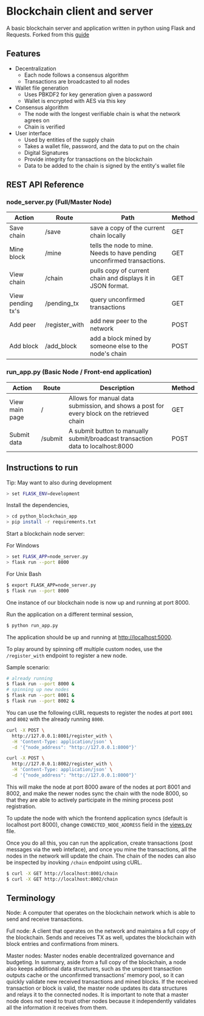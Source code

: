 # Blockchain client and server

A basic blockchain server and application written in python using Flask and Requests. Forked from this [guide](https://www.ibm.com/developerworks/cloud/library/cl-develop-blockchain-app-in-python/index.html)

## Features
* Decentralization
  * Each node follows a consensus algorithm
  * Transactions are broadcasted to all nodes
* Wallet file generation
  * Uses PBKDF2 for key generation given a password
  * Wallet is encrypted with AES via this key
* Consensus algorithm
  * The node with the longest verifiable chain is what the network agrees on
  * Chain is verified
* User interface
  * Used by entities of the supply chain
  * Takes a wallet file, password, and the data to put on the chain
  * Digital Signatures
  * Provide integrity for transactions on the blockchain
  * Data to be added to the chain is signed by the entity's wallet file
  

## REST API Reference

### node_server.py (Full/Master Node)

| Action | Route | Path | Method
| --------- | --- | --- | --- |
| Save chain | /save | save a copy of the current chain locally | GET
| Mine block | /mine | tells the node to mine.  Needs to have pending unconfirmed transactions. | GET
| View chain | /chain | pulls copy of current chain and displays it in JSON format. | GET
| View pending tx's | /pending_tx | query unconfirmed transactions | GET
| Add peer | /register_with | add new peer to the network | POST
| Add block | /add_block | add a block mined by someone else to the node's chain | POST


### run_app.py (Basic Node / Front-end application)

| Action | Route | Description | Method
| --------- | --- | --- | --- |
| View main page | / | Allows for manual data submission, and shows a post for every block on the retrieved chain | GET
| Submit data | /submit | A submit button to manually submit/broadcast transaction data to localhost:8000 | POST

## Instructions to run

Tip:  May want to also during development
```sh
> set FLASK_ENV=development
```

Install the dependencies,

```sh
> cd python_blockchain_app
> pip install -r requirements.txt
```

Start a blockchain node server:

For Windows
```sh
> set FLASK_APP=node_server.py
> flask run --port 8000
```

For Unix Bash
```sh
$ export FLASK_APP=node_server.py
$ flask run --port 8000
```

One instance of our blockchain node is now up and running at port 8000.


Run the application on a different terminal session,

```sh
$ python run_app.py
```

The application should be up and running at [http://localhost:5000](http://localhost:5000).



To play around by spinning off multiple custom nodes, use the `/register_with` endpoint to register a new node. 

Sample scenario:

```sh
# already running
$ flask run --port 8000 &
# spinning up new nodes
$ flask run --port 8001 &
$ flask run --port 8002 &
```

You can use the following cURL requests to register the nodes at port `8001` and `8002` with the already running `8000`.

```sh
curl -X POST \
  http://127.0.0.1:8001/register_with \
  -H 'Content-Type: application/json' \
  -d '{"node_address": "http://127.0.0.1:8000"}'
```

```sh
curl -X POST \
  http://127.0.0.1:8002/register_with \
  -H 'Content-Type: application/json' \
  -d '{"node_address": "http://127.0.0.1:8000"}'
```

This will make the node at port 8000 aware of the nodes at port 8001 and 8002, and make the newer nodes sync the chain with the node 8000, so that they are able to actively participate in the mining process post registration.

To update the node with which the frontend application syncs (default is localhost port 8000), change `CONNECTED_NODE_ADDRESS` field in the [views.py](/app/views.py) file.

Once you do all this, you can run the application, create transactions (post messages via the web inteface), and once you mine the transactions, all the nodes in the network will update the chain. The chain of the nodes can also be inspected by inovking `/chain` endpoint using cURL.

```sh
$ curl -X GET http://localhost:8001/chain
$ curl -X GET http://localhost:8002/chain
```

## Terminology

Node: A computer that operates on the blockchain network which is able to send and receive transactions.

Full node: A client that operates on the network and maintains a full copy of the blockchain. Sends and receives TX as well, updates the blockchain with block entries and confirmations from miners.

Master nodes: Master nodes enable decentralized governance and budgeting. In summary, aside from a full copy of the blockchain, a node also keeps additional data structures, such as the unspent transaction outputs cache or the unconfirmed transactions’ memory pool, so it can quickly validate new received transactions and mined blocks. If the received transaction or block is valid, the master node updates its data structures and relays it to the connected nodes. It is important to note that a master node does not need to trust other nodes because it independently validates all the information it receives from them.
